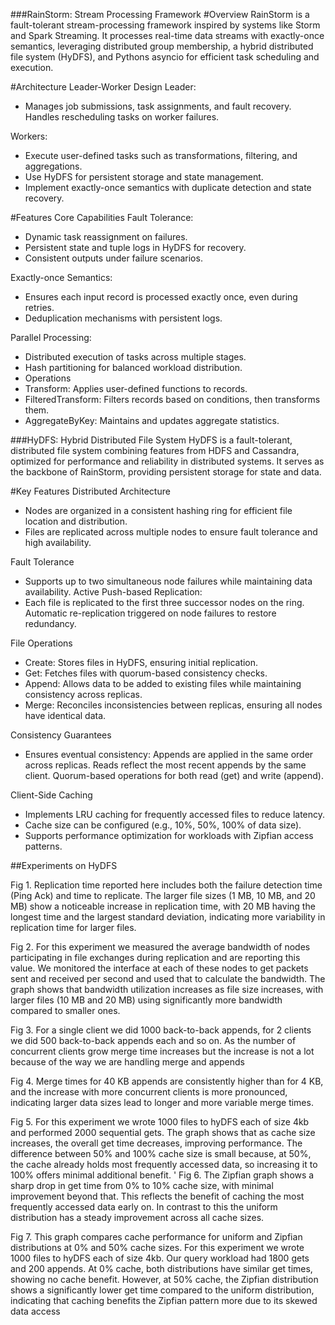 ###RainStorm: Stream Processing Framework
#Overview
RainStorm is a fault-tolerant stream-processing framework inspired by systems like Storm and Spark Streaming. It processes real-time data streams with exactly-once semantics, leveraging distributed group membership, a hybrid distributed file system (HyDFS), and Pythons asyncio for efficient task scheduling and execution.

#Architecture
Leader-Worker Design
Leader:
- Manages job submissions, task assignments, and fault recovery. Handles rescheduling tasks on worker failures.

Workers:
- Execute user-defined tasks such as transformations, filtering, and aggregations.
- Use HyDFS for persistent storage and state management.
- Implement exactly-once semantics with duplicate detection and state recovery.

#Features
Core Capabilities
Fault Tolerance:
- Dynamic task reassignment on failures.
- Persistent state and tuple logs in HyDFS for recovery.
- Consistent outputs under failure scenarios.

Exactly-once Semantics:
- Ensures each input record is processed exactly once, even during retries.
- Deduplication mechanisms with persistent logs.

Parallel Processing:

- Distributed execution of tasks across multiple stages.
- Hash partitioning for balanced workload distribution.
- Operations
- Transform: Applies user-defined functions to records.
- FilteredTransform: Filters records based on conditions, then transforms them.
- AggregateByKey: Maintains and updates aggregate statistics.


###HyDFS: Hybrid Distributed File System
HyDFS is a fault-tolerant, distributed file system combining features from HDFS and Cassandra, optimized for performance and reliability in distributed systems. It serves as the backbone of RainStorm, providing persistent storage for state and data.

#Key Features
Distributed Architecture
- Nodes are organized in a consistent hashing ring for efficient file location and distribution.
- Files are replicated across multiple nodes to ensure fault tolerance and high availability.

Fault Tolerance
- Supports up to two simultaneous node failures while maintaining data availability.
Active Push-based Replication:
- Each file is replicated to the first three successor nodes on the ring.
Automatic re-replication triggered on node failures to restore redundancy.

File Operations
- Create: Stores files in HyDFS, ensuring initial replication.
- Get: Fetches files with quorum-based consistency checks.
- Append: Allows data to be added to existing files while maintaining consistency across replicas.
- Merge: Reconciles inconsistencies between replicas, ensuring all nodes have identical data.

Consistency Guarantees
- Ensures eventual consistency:
Appends are applied in the same order across replicas.
Reads reflect the most recent appends by the same client.
Quorum-based operations for both read (get) and write (append).

Client-Side Caching
- Implements LRU caching for frequently accessed files to reduce latency.
- Cache size can be configured (e.g., 10%, 50%, 100% of data size).
- Supports performance optimization for workloads with Zipfian access patterns.

##Experiments on HyDFS


 Fig 1. Replication time reported here includes both the failure detection time (Ping Ack) and time to replicate. The larger file sizes (1 MB, 10 MB, and 20 MB) show a noticeable increase in replication time, with 20 MB having the longest time and the largest standard deviation, indicating more variability in replication time for larger files.

Fig 2. For this experiment we measured the average bandwidth of nodes participating in file exchanges during replication and are reporting this value. We monitored the interface at each of these nodes to get packets sent and received per second and used that to calculate the bandwidth. The graph shows that bandwidth utilization increases as file size increases, with larger files (10 MB and 20 MB) using significantly more bandwidth compared to smaller ones.

Fig 3. For a single client we did 1000 back-to-back appends, for 2 clients we did 500 back-to-back appends each and so on. As the number of concurrent clients grow merge time increases but the increase is not a lot because of the way we are handling merge and appends
 
Fig 4. Merge times for 40 KB appends are consistently higher than for 4 KB, and the increase with more concurrent clients is more pronounced, indicating larger data sizes lead to longer and more variable merge times.

Fig 5. For this experiment we wrote 1000 files to hyDFS each of size 4kb and performed 2000 sequential gets. The graph shows that as cache size increases, the overall get time decreases, improving performance. The difference between 50% and 100% cache size is small because, at 50%, the cache already holds most frequently accessed data, so increasing it to 100% offers minimal additional benefit.
 '
 Fig 6. The Zipfian graph shows a sharp drop in get time from 0% to 10% cache size, with minimal improvement beyond that. This reflects the benefit of caching the most frequently accessed data early on. In contrast to this the uniform distribution has a steady improvement across all cache sizes.

Fig 7. This graph compares cache performance for uniform and Zipfian distributions at 0% and 50% cache sizes. For this experiment we wrote 1000 files to hyDFS each of size 4kb. Our query workload had 1800 gets and 200 appends. At 0% cache, both distributions have similar get times, showing no cache benefit. However, at 50% cache, the Zipfian distribution shows a significantly lower get time compared to the uniform distribution, indicating that caching benefits the Zipfian pattern more due to its skewed data access
